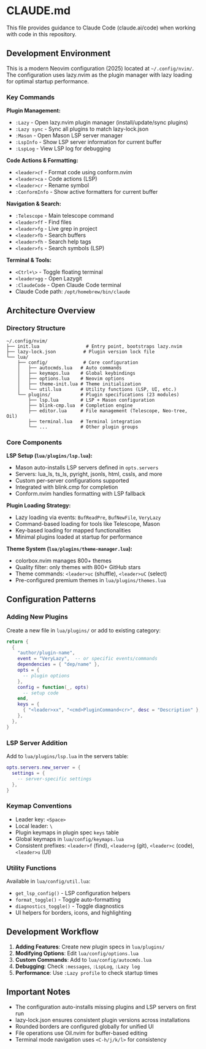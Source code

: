 # CLAUDE.md

This file provides guidance to Claude Code (claude.ai/code) when working with code in this repository.

## Development Environment

This is a modern Neovim configuration (2025) located at `~/.config/nvim/`. The configuration uses lazy.nvim as the plugin manager with lazy loading for optimal startup performance.

### Key Commands

**Plugin Management:**
- `:Lazy` - Open lazy.nvim plugin manager (install/update/sync plugins)
- `:Lazy sync` - Sync all plugins to match lazy-lock.json
- `:Mason` - Open Mason LSP server manager
- `:LspInfo` - Show LSP server information for current buffer
- `:LspLog` - View LSP log for debugging

**Code Actions & Formatting:**
- `<leader>cf` - Format code using conform.nvim
- `<leader>ca` - Code actions (LSP)
- `<leader>cr` - Rename symbol
- `:ConformInfo` - Show active formatters for current buffer

**Navigation & Search:**
- `:Telescope` - Main telescope command
- `<leader>ff` - Find files
- `<leader>fg` - Live grep in project
- `<leader>fb` - Search buffers
- `<leader>fh` - Search help tags
- `<leader>fs` - Search symbols (LSP)

**Terminal & Tools:**
- `<Ctrl+\>` - Toggle floating terminal
- `<leader>gg` - Open Lazygit
- `:ClaudeCode` - Open Claude Code terminal
- Claude Code path: `/opt/homebrew/bin/claude`

## Architecture Overview

### Directory Structure
```
~/.config/nvim/
├── init.lua                 # Entry point, bootstraps lazy.nvim
├── lazy-lock.json          # Plugin version lock file
└── lua/
    ├── config/             # Core configuration
    │   ├── autocmds.lua   # Auto commands
    │   ├── keymaps.lua    # Global keybindings
    │   ├── options.lua    # Neovim options
    │   ├── theme-init.lua # Theme initialization
    │   └── util.lua       # Utility functions (LSP, UI, etc.)
    └── plugins/           # Plugin specifications (23 modules)
        ├── lsp.lua        # LSP + Mason configuration
        ├── blink-cmp.lua  # Completion engine
        ├── editor.lua     # File management (Telescope, Neo-tree, Oil)
        ├── terminal.lua   # Terminal integration
        └── ...            # Other plugin groups
```

### Core Components

**LSP Setup (`lua/plugins/lsp.lua`):**
- Mason auto-installs LSP servers defined in `opts.servers`
- Servers: lua_ls, ts_ls, pyright, jsonls, html, cssls, and more
- Custom per-server configurations supported
- Integrated with blink.cmp for completion
- Conform.nvim handles formatting with LSP fallback

**Plugin Loading Strategy:**
- Lazy loading via events: `BufReadPre`, `BufNewFile`, `VeryLazy`
- Command-based loading for tools like Telescope, Mason
- Key-based loading for mapped functionalities
- Minimal plugins loaded at startup for performance

**Theme System (`lua/plugins/theme-manager.lua`):**
- colorbox.nvim manages 800+ themes
- Quality filter: only themes with 800+ GitHub stars
- Theme commands: `<leader>uc` (shuffle), `<leader>uC` (select)
- Pre-configured premium themes in `lua/plugins/themes.lua`

## Configuration Patterns

### Adding New Plugins
Create a new file in `lua/plugins/` or add to existing category:
```lua
return {
  {
    "author/plugin-name",
    event = "VeryLazy",  -- or specific events/commands
    dependencies = { "dep/name" },
    opts = {
      -- plugin options
    },
    config = function(_, opts)
      -- setup code
    end,
    keys = {
      { "<leader>xx", "<cmd>PluginCommand<cr>", desc = "Description" },
    },
  },
}
```

### LSP Server Addition
Add to `lua/plugins/lsp.lua` in the servers table:
```lua
opts.servers.new_server = {
  settings = {
    -- server-specific settings
  },
}
```

### Keymap Conventions
- Leader key: `<Space>`
- Local leader: `\`
- Plugin keymaps in plugin spec `keys` table
- Global keymaps in `lua/config/keymaps.lua`
- Consistent prefixes: `<leader>f` (find), `<leader>g` (git), `<leader>c` (code), `<leader>u` (UI)

### Utility Functions
Available in `lua/config/util.lua`:
- `get_lsp_config()` - LSP configuration helpers
- `format_toggle()` - Toggle auto-formatting
- `diagnostics_toggle()` - Toggle diagnostics
- UI helpers for borders, icons, and highlighting

## Development Workflow

1. **Adding Features**: Create new plugin specs in `lua/plugins/`
2. **Modifying Options**: Edit `lua/config/options.lua`
3. **Custom Commands**: Add to `lua/config/autocmds.lua`
4. **Debugging**: Check `:messages`, `:LspLog`, `:Lazy log`
5. **Performance**: Use `:Lazy profile` to check startup times

## Important Notes

- The configuration auto-installs missing plugins and LSP servers on first run
- lazy-lock.json ensures consistent plugin versions across installations
- Rounded borders are configured globally for unified UI
- File operations use Oil.nvim for buffer-based editing
- Terminal mode navigation uses `<C-h/j/k/l>` for consistency